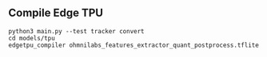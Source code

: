 ## Compile Edge TPU

```
python3 main.py --test tracker convert
cd models/tpu
edgetpu_compiler ohmnilabs_features_extractor_quant_postprocess.tflite
```